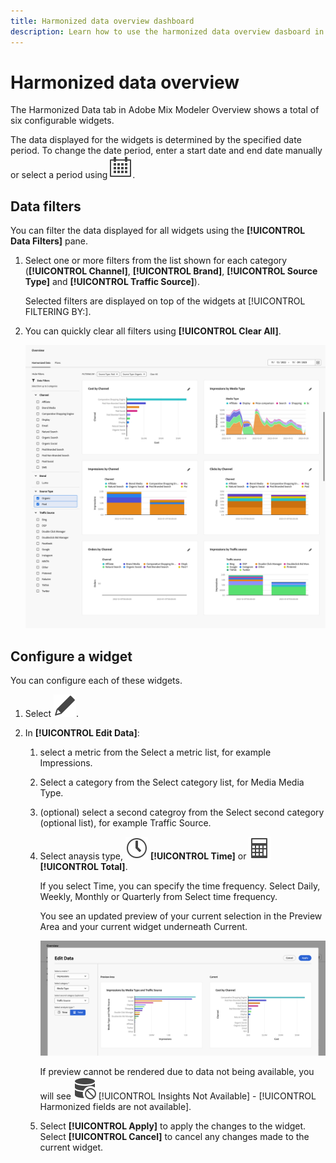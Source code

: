 ```yaml
---
title: Harmonized data overview dashboard
description: Learn how to use the harmonized data overview dasboard in Adsobe Mix Modeler.
---
```


# Harmonized data overview

The Harmonized Data tab in Adobe Mix Modeler Overview shows a total of six configurable widgets. 

The data displayed for the widgets is determined by the specified date period. To change the date period, enter a start date and end date manually or select a period using ![Calendar](../assets/icons/Calendar.svg).

## Data filters 

You can filter the data displayed for all widgets using the **[!UICONTROL Data Filters]** pane. 

1. Select one or more filters from the list shown for each category (**[!UICONTROL Channel]**, **[!UICONTROL Brand]**, **[!UICONTROL Source Type]** and **[!UICONTROL Traffic Source]**). 

   Selected filters are displayed on top of the widgets at [!UICONTROL FILTERING BY:]. 
    
1. You can quickly clear all filters using **[!UICONTROL Clear All]**.

   ![Harmonized data overview](../assets/harmonized-data-overview.png)


## Configure a widget

You can configure each of these widgets.

1. Select ![Edit](../assets/icons/Edit.svg).

1. In **[!UICONTROL Edit Data]**:

   1. select a metric from the Select a metric list, for example Impressions.
   1. Select a category from the Select category list, for Media Media Type.
   1. (optional) select a second categroy from the Select second category (optional list), for example Traffic Source.
   1. Select anaysis type, ![Clock](../assets/icons/Clock.svg) **[!UICONTROL Time]** or ![Calculator](../assets/icons/Calculator.svg) **[!UICONTROL Total]**.

      If you select Time, you can specify the time frequency. Select Daily, Weekly, Monthly or Quarterly from Select time frequency.

        You see an updated preview of your current selection in the Preview Area and your current widget underneath Current.

        ![Edit harmonized data widget](../assets/edit-harmonized-data-widget.png)

        If preview cannot be rendered due to data not being available, you will see ![Data erro](../assets/icons/DataUnavailable.svg) [!UICONTROL Insights Not Available] - [!UICONTROL Harmonized fields are not available].

   1. Select **[!UICONTROL Apply]** to apply the changes to the widget. Select **[!UICONTROL Cancel]** to cancel any changes made to the current widget.

